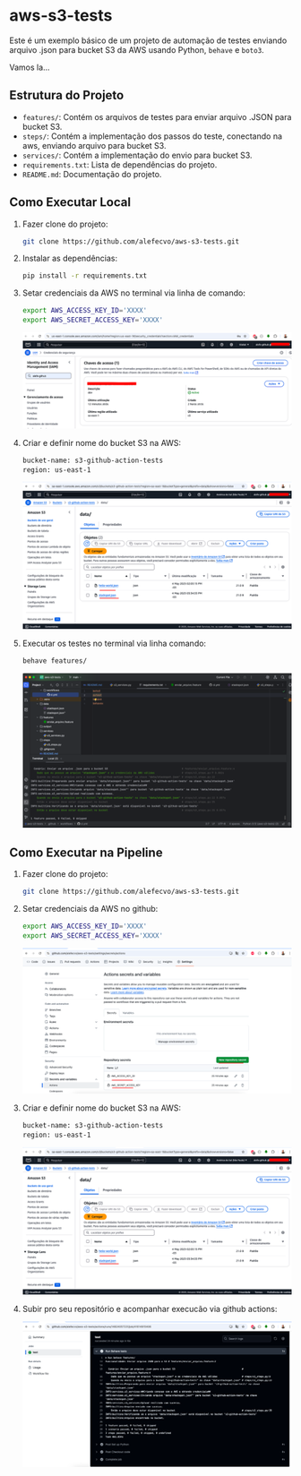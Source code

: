 # aws-s3-tests

Este é um exemplo básico de um projeto de automação de testes enviando arquivo .json para bucket S3 da AWS usando Python, `behave` e `boto3`.

Vamos la...

## Estrutura do Projeto

- `features/`: Contém os arquivos de testes para enviar arquivo .JSON para bucket S3.
- `steps/`: Contém a implementação dos passos do teste, conectando na aws, enviando arquivo para bucket S3.
- `services/`: Contém a implementação do envio para bucket S3.
- `requirements.txt`: Lista de dependências do projeto.
- `README.md`: Documentação do projeto.

## Como Executar Local

1. Fazer clone do projeto:
    ```bash
    git clone https://github.com/alefecvo/aws-s3-tests.git
    ```

2. Instalar as dependências:
    ```bash
    pip install -r requirements.txt
    ```
   
3. Setar credenciais da AWS no terminal via linha de comando:
    ```bash
    export AWS_ACCESS_KEY_ID='XXXX'
    export AWS_SECRET_ACCESS_KEY='XXXX'
    ```
   ![credenciais](images/iam-credenciais-aws.png)
   
4. Criar e definir nome do bucket S3 na AWS:
    ```bash
    bucket-name: s3-github-action-tests
    region: us-east-1
    ```   
   ![bucket](images/bucket-s3-aws.png)

3. Executar os testes no terminal via linha comando:
    ```bash
    behave features/
    ```
   ![execucao](images/execucao-local.png)


## Como Executar na Pipeline

1. Fazer clone do projeto:
    ```bash
    git clone https://github.com/alefecvo/aws-s3-tests.git
    ```

2. Setar credenciais da AWS no github:
    ```bash
    export AWS_ACCESS_KEY_ID='XXXX'
    export AWS_SECRET_ACCESS_KEY='XXXX'
    ```
   ![credenciais](images/secret-credenciais-github.png)

3. Criar e definir nome do bucket S3 na AWS:
    ```bash
    bucket-name: s3-github-action-tests
    region: us-east-1
    ```   
   ![bucket](images/bucket-s3-aws.png)

4. Subir pro seu repositório e acompanhar execucão via github actions:
 
   ![bucket](images/execucao-pipeline.png)
